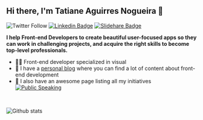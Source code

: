 ## Hi there, I'm Tatiane Aguirres Nogueira 👋

![Twitter Follow](https://img.shields.io/twitter/follow/tatianeaguirres?style=social)
[![Linkedin Badge](https://img.shields.io/badge/-Add&nbsp;Me-blue?style=flat-square&logo=Linkedin&logoColor=white&link=https://www.linkedin.com/in/tatianeaguirres/)](https://www.linkedin.com/in/tatianeaguirres/)
[![Slidehare Badge](https://img.shields.io/badge/-See&nbsp;my&nbsp;presentations-58a1a3?style=flat-square&logo=Slideshare&logoColor=white&link=https://www.slideshare.net/TatianeAguirres1)](https://www.slideshare.net/TatianeAguirres1)

**I help Front-end Developers to create beautiful user-focused apps so they can work in challenging projects, and acquire the right skills to become top-level professionals.**
<br/>
* 👩‍💻 Front-end developer specialized in visual
* 📖 I have a [personal blog](https://www.tatianeaguirres.com/) where you can find a lot of content about front-end development
* 🎤 I also have an awesome page listing all my initiatives [![Public Speaking](https://badgen.net/badge/icon/public-speaking?icon=github&label)](https://github.com/tatianeaguirres/public-speaking)

<br />

![Github stats](https://github-readme-stats.vercel.app/api?username=eliasnogueira&hide=["prs","issues"])

